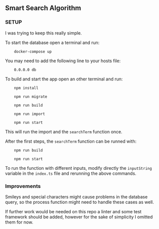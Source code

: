 ## Smart Search Algorithm

### SETUP

I was trying to keep this really simple.

To start the database open a terminal and run:

        docker-compose up

You may need to add the following line to your hosts file:

        0.0.0.0 db

To build and start the app open an other terminal and run:

        npm install

        npm run migrate

        npm run build

        npm run import

        npm run start

This will run the import and the `searchTerm` function once.

After the first steps, the `searchTerm` function can be runned with:

        npm run build
    
        npm run start

To run the function with different inputs, modify directly the `inputString` variable in the `index.ts` file and rerunning the above commands.

### Improvements

Smileys and special characters might cause problems in the database query, so the process function might need to handle these cases as well.

If further work would be needed on this repo a linter and some test framework should be added, however for the sake of simplicity I omitted them for now.

